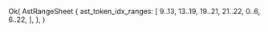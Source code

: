 Ok(
    AstRangeSheet {
        ast_token_idx_ranges: [
            9..13,
            13..19,
            19..21,
            21..22,
            0..6,
            6..22,
        ],
    },
)